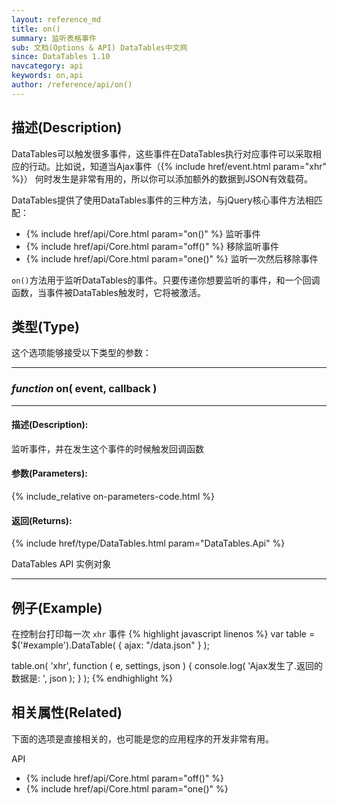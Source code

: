 ```yaml
---
layout: reference_md
title: on()
summary: 监听表格事件
sub: 文档(Options & API) DataTables中文网
since: DataTables 1.10
navcategory: api
keywords: on,api
author: /reference/api/on()
---
```



## 描述(Description)


DataTables可以触发很多事件，这些事件在DataTables执行对应事件可以采取相应的行动。比如说，知道当Ajax事件（{% include href/event.html param="xhr" %}）
何时发生是非常有用的，所以你可以添加额外的数据到JSON有效载荷。

DataTables提供了使用DataTables事件的三种方法，与jQuery核心事件方法相匹配：

- {% include href/api/Core.html param="on()" %} 监听事件
- {% include href/api/Core.html param="off()" %} 移除监听事件
- {% include href/api/Core.html param="one()" %} 监听一次然后移除事件



`on()`方法用于监听DataTables的事件。只要传递你想要监听的事件，和一个回调函数，当事件被DataTables触发时，它将被激活。



## 类型(Type)
这个选项能够接受以下类型的参数：

---
    
### _function_ **on( event, callback )**  
 
---

#### 描述(Description):

监听事件，并在发生这个事件的时候触发回调函数
     
#### 参数(Parameters):
{% include_relative on-parameters-code.html %}

#### 返回(Returns):

{% include href/type/DataTables.html param="DataTables.Api" %}

DataTables API 实例对象

--- 
    
## 例子(Example)

在控制台打印每一次 `xhr` 事件
{% highlight javascript linenos %}
var table = $('#example').DataTable( {
    ajax: "/data.json"
} );
 
table.on( 'xhr', function ( e, settings, json ) {
    console.log( 'Ajax发生了.返回的数据是: ', json );
} );
{% endhighlight %}



## 相关属性(Related)
下面的选项是直接相关的，也可能是您的应用程序的开发非常有用。

API

- {% include href/api/Core.html param="off()" %}
- {% include href/api/Core.html param="one()" %}
